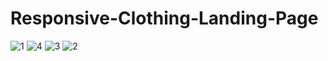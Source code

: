 # Responsive-Clothing-Landing-Page
![1](https://user-images.githubusercontent.com/100160834/216377843-09a6c68b-e08c-493f-963a-e64ed60c2dfe.png)
![4](https://user-images.githubusercontent.com/100160834/216377850-413923d9-4c21-4499-9bf1-90d377595911.png)
![3](https://user-images.githubusercontent.com/100160834/216377852-78b0f1b5-bc15-4cf5-9ce8-d82db2d1a74e.png)
![2](https://user-images.githubusercontent.com/100160834/216377856-17fc481c-88ad-461d-9bb6-663fd2632b0f.png)
